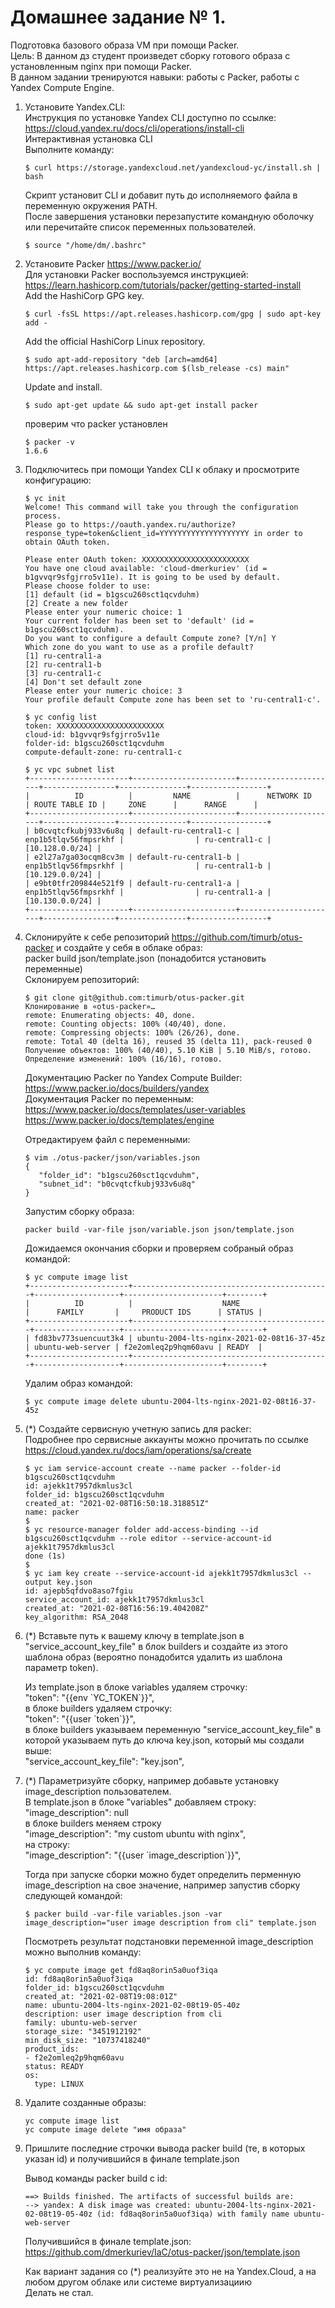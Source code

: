 # Домашнее задание № 1.

Подготовка базового образа VM при помощи Packer.  
Цель: В данном дз студент произведет сборку готового образа с установленным nginx при помощи Packer.  
В данном задании тренируются навыки: работы с Packer, работы с Yandex Compute Engine.  

1. Установите Yandex.CLI:  
   Инструкция по установке Yandex CLI доступно по ссылке: https://cloud.yandex.ru/docs/cli/operations/install-cli  
   Интерактивная установка CLI  
   Выполните команду:  
   ```
   $ curl https://storage.yandexcloud.net/yandexcloud-yc/install.sh | bash
   ```    
   Скрипт установит CLI и добавит путь до исполняемого файла в переменную окружения PATH.  
   После завершения установки перезапустите командную оболочку или перечитайте список переменных пользователей.  
   ```
   $ source "/home/dm/.bashrc"  
   ```

2. Установите Packer https://www.packer.io/  
   Для установки Packer воспользуемся инструкцией: https://learn.hashicorp.com/tutorials/packer/getting-started-install  
   Add the HashiCorp GPG key.  
   ```
   $ curl -fsSL https://apt.releases.hashicorp.com/gpg | sudo apt-key add -  
   ```  
   Add the official HashiCorp Linux repository.  
   ```
   $ sudo apt-add-repository "deb [arch=amd64] https://apt.releases.hashicorp.com $(lsb_release -cs) main"  
   ```
   Update and install.  
   ```
   $ sudo apt-get update && sudo apt-get install packer  
   ```  
   проверим что packer установлен  
   ```
   $ packer -v
   1.6.6
   ```

3. Подключитесь при помощи Yandex CLI к облаку и просмотрите конфигурацию:  
   ```
   $ yc init 
   Welcome! This command will take you through the configuration process.
   Please go to https://oauth.yandex.ru/authorize?response_type=token&client_id=YYYYYYYYYYYYYYYYYYYY in order to obtain OAuth token.

   Please enter OAuth token: XXXXXXXXXXXXXXXXXXXXXXXX
   You have one cloud available: 'cloud-dmerkuriev' (id = b1gvvqr9sfgjrro5v11e). It is going to be used by default.
   Please choose folder to use:
   [1] default (id = b1gscu260sct1qcvduhm)
   [2] Create a new folder
   Please enter your numeric choice: 1
   Your current folder has been set to 'default' (id = b1gscu260sct1qcvduhm).
   Do you want to configure a default Compute zone? [Y/n] Y
   Which zone do you want to use as a profile default?
   [1] ru-central1-a
   [2] ru-central1-b
   [3] ru-central1-c
   [4] Don't set default zone
   Please enter your numeric choice: 3
   Your profile default Compute zone has been set to 'ru-central1-c'.
   ```  

   ```
   $ yc config list
   token: XXXXXXXXXXXXXXXXXXXXXXXX
   cloud-id: b1gvvqr9sfgjrro5v11e
   folder-id: b1gscu260sct1qcvduhm
   compute-default-zone: ru-central1-c
   ```  
   ```
   $ yc vpc subnet list
   +----------------------+-----------------------+----------------------+----------------+---------------+-----------------+
   |          ID          |         NAME          |      NETWORK ID      | ROUTE TABLE ID |     ZONE      |      RANGE      |
   +----------------------+-----------------------+----------------------+----------------+---------------+-----------------+
   | b0cvqtcfkubj933v6u8q | default-ru-central1-c | enp1b5tlqv56fmpsrkhf |                | ru-central1-c | [10.128.0.0/24] |
   | e2l27a7ga03ocqm8cv3m | default-ru-central1-b | enp1b5tlqv56fmpsrkhf |                | ru-central1-b | [10.129.0.0/24] |
   | e9bt0tfr209844e521f9 | default-ru-central1-a | enp1b5tlqv56fmpsrkhf |                | ru-central1-a | [10.130.0.0/24] |
   +----------------------+-----------------------+----------------------+----------------+---------------+-----------------+
   ```


4. Склонируйте к себе репозиторий https://github.com/timurb/otus-packer и создайте у себя в облаке образ:  
   packer build json/template.json (понадобится установить переменные)  
   Склонируем репозиторий:  
   ```
   $ git clone git@github.com:timurb/otus-packer.git
   Клонирование в «otus-packer»…
   remote: Enumerating objects: 40, done.
   remote: Counting objects: 100% (40/40), done.
   remote: Compressing objects: 100% (26/26), done.
   remote: Total 40 (delta 16), reused 35 (delta 11), pack-reused 0
   Получение объектов: 100% (40/40), 5.10 KiB | 5.10 MiB/s, готово.
   Определение изменений: 100% (16/16), готово.
   ```  

   Документацию Packer по Yandex Compute Builder:  
   https://www.packer.io/docs/builders/yandex  
   Документация Packer по переменным:  
   https://www.packer.io/docs/templates/user-variables  
   https://www.packer.io/docs/templates/engine

   Отредактируем файл с переменными: 
   ```
   $ vim ./otus-packer/json/variables.json
   {
      "folder_id": "b1gscu260sct1qcvduhm",
      "subnet_id": "b0cvqtcfkubj933v6u8q"
   }
   ```

   Запустим сборку образа:  
   ```
   packer build -var-file json/variable.json json/template.json
   ```  

   Дожидаемся окончания сборки и проверяем собраный образ командой:  
   ```
   $ yc compute image list
   +----------------------+--------------------------------------------+-------------------+----------------------+--------+
   |          ID          |                    NAME                    |      FAMILY       |     PRODUCT IDS      | STATUS |
   +----------------------+--------------------------------------------+-------------------+----------------------+--------+
   | fd83bv773suencuut3k4 | ubuntu-2004-lts-nginx-2021-02-08t16-37-45z | ubuntu-web-server | f2e2omleq2p9hqm60avu | READY  |
   +----------------------+--------------------------------------------+-------------------+----------------------+--------+
   ```  
   Удалим образ командой:  
   ``` 
   $ yc compute image delete ubuntu-2004-lts-nginx-2021-02-08t16-37-45z
   ```  

5. (*) Создайте сервисную учетную запись для packer:  
   Подробнее про сервисные аккаунты можно прочитать по ссылке https://cloud.yandex.ru/docs/iam/operations/sa/create  
   ```
   $ yc iam service-account create --name packer --folder-id b1gscu260sct1qcvduhm
   id: ajekk1t7957dkmlus3cl
   folder_id: b1gscu260sct1qcvduhm
   created_at: "2021-02-08T16:50:18.318851Z"
   name: packer
   $
   $ yc resource-manager folder add-access-binding --id b1gscu260sct1qcvduhm --role editor --service-account-id ajekk1t7957dkmlus3cl
   done (1s)
   $
   $ yc iam key create --service-account-id ajekk1t7957dkmlus3cl --output key.json
   id: ajepb5qfdvo8aso7fgiu
   service_account_id: ajekk1t7957dkmlus3cl
   created_at: "2021-02-08T16:56:19.404208Z"
   key_algorithm: RSA_2048
   ```  

6. (*) Вставьте путь к вашему ключу в template.json в "service_account_key_file" в блок builders и создайте из этого шаблона образ (вероятно понадобится удалить из шаблона параметр token).  
   
   Из template.json в блоке variables удаляем строчку:  
   "token": "{{env \`YC_TOKEN\`}}",  
   в блоке builders удаляем строчку:  
   "token": "{{user \`token\`}}",  
   в блоке builders указываем переменную "service_account_key_file" в которой указываем путь до ключа key.json, который мы создали выше:  
   "service_account_key_file": "key.json",  


7. (*) Параметризуйте сборку, например добавьте установку image_description пользователем.  
   В template.json в блоке "variables" добавляем строку: "image_description": null  
   в блоке builders меняем строку  
   "image_description": "my custom ubuntu with nginx",  
   на строку:  
   "image_description": "{{user \`image_description`}}",  

   Тогда при запуске сборки можно будет определить перменную image_description на свое значение, например запустив сборку следующей командой:  
   ```  
   $ packer build -var-file variables.json -var image_description="user image description from cli" template.json
   ```  
   Посмотреть результат подстановки переменной image_description можно выполнив команду:
   ```
   $ yc compute image get fd8aq8orin5a0uof3iqa
   id: fd8aq8orin5a0uof3iqa
   folder_id: b1gscu260sct1qcvduhm
   created_at: "2021-02-08T19:08:01Z"
   name: ubuntu-2004-lts-nginx-2021-02-08t19-05-40z
   description: user image description from cli
   family: ubuntu-web-server
   storage_size: "3451912192"
   min_disk_size: "10737418240"
   product_ids:
   - f2e2omleq2p9hqm60avu
   status: READY
   os:
     type: LINUX
   ```

8. Удалите созданные образы:
   ```
   yc compute image list
   yc compute image delete "имя образа"
   ```

9. Пришлите последние строчки вывода packer build (те, в которых указан id) и получившийся в финале template.json

   Вывод команды packer build c id:  
   ```
   ==> Builds finished. The artifacts of successful builds are:
   --> yandex: A disk image was created: ubuntu-2004-lts-nginx-2021-02-08t19-05-40z (id: fd8aq8orin5a0uof3iqa) with family name ubuntu-web-server
   ```
   Получившийся в финале template.json: https://github.com/dmerkuriev/IaC/otus-packer/json/template.json

   Как вариант задания со (*) реализуйте это не на Yandex.Cloud, а на любом другом облаке или системе виртуализациию  
   Делать не стал.